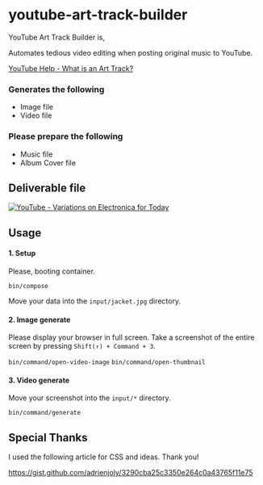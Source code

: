 # youtube-art-track-builder

YouTube Art Track Builder is,

Automates tedious video editing when posting original music to YouTube.

[YouTube Help - What is an Art Track?](https://support.google.com/youtube/answer/6007071?hl=en)

### Generates the following

- Image file
- Video file

### Please prepare the following

- Music file
- Album Cover file

## Deliverable file

[![YouTube - Variations on Electronica for Today](https://img.youtube.com/vi/gUQ7W164I3Y/0.jpg)](https://www.youtube.com/watch?v=gUQ7W164I3Y)

## Usage

#### 1. Setup

Please, booting container.

`bin/compose` 

Move your data into the `input/jacket.jpg` directory.

#### 2. Image generate

Please display your browser in full screen.
Take a screenshot of the entire screen by pressing `Shift(↑) + Command + 3`.

`bin/command/open-video-image`
`bin/command/open-thumbnail` 

#### 3. Video generate

Move your screenshot into the `input/*` directory.

`bin/command/generate` 

## Special Thanks

I used the following article for CSS and ideas.
Thank you!

https://gist.github.com/adrienjoly/3290cba25c3350e264c0a43765f11e75
